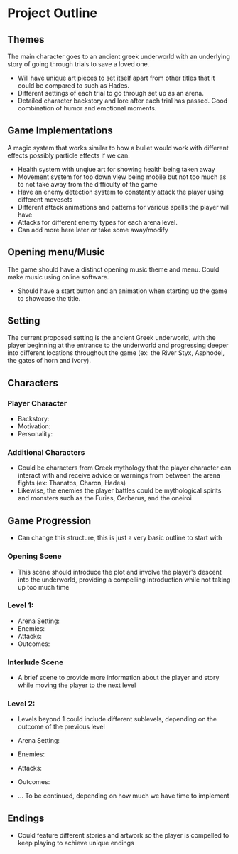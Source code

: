 # Project Outline

## Themes
The main character goes to an ancient greek underworld with an underlying story of going through trials to save a loved one.
- Will have unique art pieces to set itself apart from other titles that it could be compared to such
as Hades.
- Different settings of each trial to go through set up as an arena.
- Detailed character backstory and lore after each trial has passed. Good combination of humor 
and emotional moments.

## Game Implementations 
A magic system that works similar to how a bullet would work with different effects possibly particle 
effects if we can.
- Health system with unqiue art for showing health being taken away
- Movement system for top down view being mobile but not too much as to not take away from the difficulty of 
the game
- Have an enemy detection system to constantly attack the player using different movesets
- Different attack animations and patterns for various spells the player will have
- Attacks for different enemy types for each arena level.
- Can add more here later or take some away/modify

## Opening menu/Music
The game should have a distinct opening music theme and menu. Could make music using online software.
- Should have a start button and an animation when starting up the game to showcase the title.

## Setting
The current proposed setting is the ancient Greek underworld, with the player beginning at the entrance to the underworld and progressing deeper into different locations throughout the game (ex: the River Styx, Asphodel, the gates of horn and ivory).

## Characters
### Player Character
- Backstory: 
- Motivation: 
- Personality: 
### Additional Characters
- Could be characters from Greek mythology that the player character can interact with and receive advice or warnings from between the arena fights (ex: Thanatos, Charon, Hades)
- Likewise, the enemies the player battles could be mythological spirits and monsters such as the Furies, Cerberus, and the oneiroi

## Game Progression
- Can change this structure, this is just a very basic outline to start with
### Opening Scene
- This scene should introduce the plot and involve the player's descent into the underworld, providing a compelling introduction while not taking up too much time
### Level 1:
- Arena Setting: 
- Enemies: 
- Attacks: 
- Outcomes: 
### Interlude Scene
- A brief scene to provide more information about the player and story while moving the player to the next level
### Level 2: 
- Levels beyond 1 could include different sublevels, depending on the outcome of the previous level
- Arena Setting: 
- Enemies: 
- Attacks: 
- Outcomes:

- ... To be continued, depending on how much we have time to implement

## Endings
- Could feature different stories and artwork so the player is compelled to keep playing to achieve unique endings
